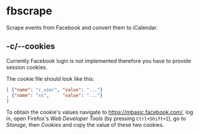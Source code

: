 # fbscrape

Scrape events from Facebook and convert them to iCalendar.

## -c/--cookies

Currently Facebook login is not implemented therefore you have to provide
session cookies.

The cookie file should look like this:

```json
[ {"name": "c_user", "value": "..."}
, {"name": "xs",     "value": "..."}
]
```

To obtain the cookie's values navigate to <https://mbasic.facebook.com/>, log in,
open Firefox's *Web Developer Tools* (by pressing `Ctrl+Shift+I`), go to
*Storage*, then *Cookies* and copy the value of these two cookies.
